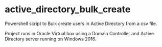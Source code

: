# active_directory_bulk_create
Powershell script to Bulk create users in Active Directory from a csv file.

Project runs in Oracle Virtual box using a Domain Controller and Active Directory server running on Windows 2016.
